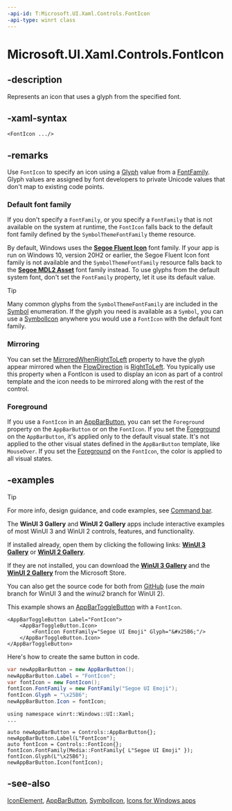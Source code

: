 ```yaml
---
-api-id: T:Microsoft.UI.Xaml.Controls.FontIcon
-api-type: winrt class
---
```


<!-- Class syntax.
public class FontIcon : Windows.UI.Xaml.Controls.IconElement, Windows.UI.Xaml.Controls.IFontIcon, Windows.UI.Xaml.Controls.IFontIcon2, Windows.UI.Xaml.Controls.IFontIcon3
-->

# Microsoft.UI.Xaml.Controls.FontIcon

## -description

Represents an icon that uses a glyph from the specified font.

## -xaml-syntax

```xaml
<FontIcon .../>
```

## -remarks

Use `FontIcon` to specify an icon using a [Glyph](fonticon_glyph.md) value from a [FontFamily](fonticon_fontfamily.md). Glyph values are assigned by font developers to private Unicode values that don't map to existing code points.

### Default font family

If you don't specify a `FontFamily`, or you specify a `FontFamily` that is not available on the system at runtime, the `FontIcon` falls back to the default font family defined by the `SymbolThemeFontFamily` theme resource.

By default, Windows uses the [**Segoe Fluent Icon**](/windows/apps/design/style/segoe-ui-symbol-font) font family. If your app is run on Windows 10, version 20H2 or earlier, the Segoe Fluent Icon font family is not available and the `SymbolThemeFontFamily` resource falls back to the [**Segoe MDL2 Asset**](/windows/apps/design/style/segoe-ui-symbol-font) font family instead. To use glyphs from the default system font, don't set the `FontFamily` property, let it use its default value.

> [!TIP]
> Many common glyphs from the `SymbolThemeFontFamily` are included in the [Symbol](symbol.md) enumeration. If the glyph you need is available as a `Symbol`, you can use a [SymbolIcon](symbolicon.md) anywhere you would use a `FontIcon` with the default font family.

### Mirroring

You can set the [MirroredWhenRightToLeft](fonticon_mirroredwhenrighttoleft.md) property to have the glyph appear mirrored when the [FlowDirection](../microsoft.ui.xaml/frameworkelement_flowdirection.md) is [RightToLeft](../microsoft.ui.xaml/flowdirection.md). You typically use this property when a FontIcon is used to display an icon as part of a control template and the icon needs to be mirrored along with the rest of the control.

### Foreground

If you use a `FontIcon` in an [AppBarButton](appbarbutton.md), you can set the `Foreground` property on the `AppBarButton` or on the `FontIcon`. If you set the [Foreground](control_foreground.md) on the `AppBarButton`, it's applied only to the default visual state. It's not applied to the other visual states defined in the `AppBarButton` template, like `MouseOver`. If you set the [Foreground](iconelement_foreground.md) on the `FontIcon`, the color is applied to all visual states.

## -examples

> [!TIP]
> For more info, design guidance, and code examples, see [Command bar](/windows/uwp/controls-and-patterns/app-bars).
>
> The **WinUI 3 Gallery** and **WinUI 2 Gallery** apps include interactive examples of most WinUI 3 and WinUI 2 controls, features, and functionality.
>
> If installed already, open them by clicking the following links: [**WinUI 3 Gallery**](winui3gallery:/item/AppBarButton) or [**WinUI 2 Gallery**](winui2gallery:/item/AppBarButton).
>
> If they are not installed, you can download the [**WinUI 3 Gallery**](https://www.microsoft.com/p/winui-3-controls-gallery/9p3jfpwwdzrc) and the [**WinUI 2 Gallery**](https://www.microsoft.com/p/xaml-controls-gallery/9msvh128x2zt) from the Microsoft Store.
>
> You can also get the source code for both from [GitHub](https://github.com/Microsoft/WinUI-Gallery) (use the *main* branch for WinUI 3 and the *winui2* branch for WinUI 2).

This example shows an [AppBarToggleButton](appbartogglebutton.md) with a `FontIcon`.

```xaml
<AppBarToggleButton Label="FontIcon">
    <AppBarToggleButton.Icon>
        <FontIcon FontFamily="Segoe UI Emoji" Glyph="&#x25B6;"/>
    </AppBarToggleButton.Icon>
</AppBarToggleButton>
```

Here's how to create the same button in code.

```csharp
var newAppBarButton = new AppBarButton();
newAppBarButton.Label = "FontIcon";
var fontIcon = new FontIcon();
fontIcon.FontFamily = new FontFamily("Segoe UI Emoji");
fontIcon.Glyph = "\x25B6";
newAppBarButton.Icon = fontIcon;
```

```cppwinrt
using namespace winrt::Windows::UI::Xaml;
...

auto newAppBarButton = Controls::AppBarButton{};
newAppBarButton.Label(L"FontIcon");
auto fontIcon = Controls::FontIcon{};
fontIcon.FontFamily(Media::FontFamily{ L"Segoe UI Emoji" });
fontIcon.Glyph(L"\x25B6");
newAppBarButton.Icon(fontIcon);
```

## -see-also
[IconElement](iconelement.md), [AppBarButton](appbarbutton.md), [SymbolIcon](symbolicon.md), [Icons for Windows apps](/windows/apps/design/style/icons)
